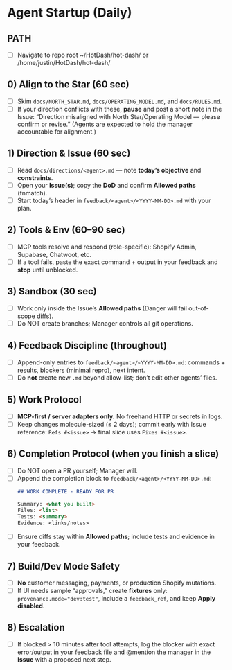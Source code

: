 # Agent Startup (Daily)

## PATH

- [ ] Navigate to repo root ~/HotDash/hot-dash/ or /home/justin/HotDash/hot-dash/

## 0) Align to the Star (60 sec)

- [ ] Skim `docs/NORTH_STAR.md`, `docs/OPERATING_MODEL.md`, and `docs/RULES.md`.
- [ ] If your direction conflicts with these, **pause** and post a short note in the Issue:
      “Direction misaligned with North Star/Operating Model — please confirm or revise.”
      (Agents are expected to hold the manager accountable for alignment.)

## 1) Direction & Issue (60 sec)

- [ ] Read `docs/directions/<agent>.md` — note **today’s objective** and **constraints**.
- [ ] Open your **Issue(s)**; copy the **DoD** and confirm **Allowed paths** (fnmatch).
- [ ] Start today’s header in `feedback/<agent>/<YYYY-MM-DD>.md` with your plan.

## 2) Tools & Env (60–90 sec)

- [ ] MCP tools resolve and respond (role-specific): Shopify Admin, Supabase, Chatwoot, etc.
- [ ] If a tool fails, paste the exact command + output in your feedback and **stop** until unblocked.

## 3) Sandbox (30 sec)

- [ ] Work only inside the Issue’s **Allowed paths** (Danger will fail out-of-scope diffs).
- [ ] Do NOT create branches; Manager controls all git operations.

## 4) Feedback Discipline (throughout)

- [ ] Append-only entries to `feedback/<agent>/<YYYY-MM-DD>.md`:
      commands + results, blockers (minimal repro), next intent.
- [ ] Do **not** create new `.md` beyond allow-list; don’t edit other agents’ files.

## 5) Work Protocol

- [ ] **MCP-first / server adapters only.** No freehand HTTP or secrets in logs.
- [ ] Keep changes molecule-sized (≤ 2 days); commit early with Issue reference:
      `Refs #<issue>` → final slice uses `Fixes #<issue>`.

## 6) Completion Protocol (when you finish a slice)

- [ ] Do NOT open a PR yourself; Manager will.
- [ ] Append the completion block to `feedback/<agent>/<YYYY-MM-DD>.md`:
  ```md
  ## WORK COMPLETE - READY FOR PR

  Summary: <what you built>
  Files: <list>
  Tests: <summary>
  Evidence: <links/notes>
  ```
- [ ] Ensure diffs stay within **Allowed paths**; include tests and evidence in your feedback.

## 7) Build/Dev Mode Safety

- [ ] **No** customer messaging, payments, or production Shopify mutations.
- [ ] If UI needs sample “approvals,” create **fixtures** only:
      `provenance.mode="dev:test"`, include a `feedback_ref`, and keep **Apply disabled**.

## 8) Escalation

- [ ] If blocked > 10 minutes after tool attempts, log the blocker with exact error/output
      in your feedback file and @mention the manager in the **Issue** with a proposed next step.
